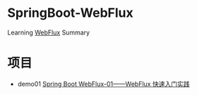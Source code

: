 # SpringBoot-WebFlux
Learning [WebFlux](https://www.cnblogs.com/limuma/) Summary


# 项目
- demo01
[Spring Boot WebFlux-01——WebFlux 快速入门实践](https://www.cnblogs.com/limuma/p/9315442.html)

